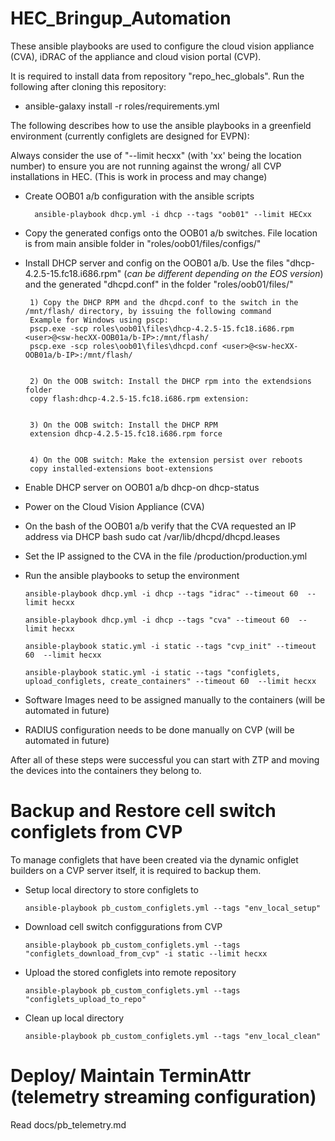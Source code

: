 # HEC_Bringup_Automation

These ansible playbooks are used to configure the cloud vision appliance (CVA), iDRAC of the appliance and cloud vision portal (CVP).

It is required to install data from repository "repo_hec_globals". Run the following after cloning this repository:

 - ansible-galaxy install -r roles/requirements.yml

The following describes how to use the ansible playbooks in a greenfield environment (currently configlets are designed for EVPN):

Always consider the use of "--limit hecxx" (with 'xx' being the location number) to ensure you are not running against the wrong/ all CVP installations in HEC. (This is work in process and may change)

- Create OOB01 a/b configuration with the ansible scripts

		ansible-playbook dhcp.yml -i dhcp --tags "oob01" --limit HECxx

 - Copy the generated configs onto the OOB01 a/b switches. File location is from main ansible folder in "roles/oob01/files/configs/"

 - Install DHCP server and config on the OOB01 a/b. Use the files "dhcp-4.2.5-15.fc18.i686.rpm" (*can be different depending on the EOS version*) and the generated "dhcpd.conf" in the folder "roles/oob01/files/"

		1) Copy the DHCP RPM and the dhcpd.conf to the switch in the /mnt/flash/ directory, by issuing the following command
		Example for Windows using pscp:
		pscp.exe -scp roles\oob01\files\dhcp-4.2.5-15.fc18.i686.rpm <user>@<sw-hecXX-OOB01a/b-IP>:/mnt/flash/
		pscp.exe -scp roles\oob01\files\dhcpd.conf <user>@<sw-hecXX-OOB01a/b-IP>:/mnt/flash/


		2) On the OOB switch: Install the DHCP rpm into the extendsions folder
		copy flash:dhcp-4.2.5-15.fc18.i686.rpm extension:


		3) On the OOB switch: Install the DHCP RPM
		extension dhcp-4.2.5-15.fc18.i686.rpm force


		4) On the OOB switch: Make the extension persist over reboots
		copy installed-extensions boot-extensions


 - Enable DHCP server on OOB01 a/b
		dhcp-on
		dhcp-status

 - Power on the Cloud Vision Appliance (CVA)

 - On the bash of the OOB01 a/b verify that the CVA requested an IP address via DHCP
 		bash
		sudo cat /var/lib/dhcpd/dhcpd.leases

 - Set the IP assigned to the CVA in the file <ansible-home>/production/production.yml

 - Run the ansible playbooks to setup the environment

       ansible-playbook dhcp.yml -i dhcp --tags "idrac" --timeout 60  --limit hecxx

       ansible-playbook dhcp.yml -i dhcp --tags "cva" --timeout 60  --limit hecxx

       ansible-playbook static.yml -i static --tags "cvp_init" --timeout 60  --limit hecxx

       ansible-playbook static.yml -i static --tags "configlets, upload_configlets, create_containers" --timeout 60  --limit hecxx

 - Software Images need to be assigned manually to the containers (will be automated in future)

 - RADIUS configuration needs to be done manually on CVP (will be automated in future)


After all of these steps were successful you can start with ZTP and moving the devices into the containers they belong to.

# Backup and Restore cell switch configlets from CVP

To manage configlets that have been created via the dynamic onfiglet builders on a CVP server itself, it is required to backup them.

 - Setup local directory to store configlets to

       ansible-playbook pb_custom_configlets.yml --tags "env_local_setup"

 - Download cell switch configgurations from CVP

       ansible-playbook pb_custom_configlets.yml --tags "configlets_download_from_cvp" -i static --limit hecxx

 - Upload the stored configlets into remote repository

       ansible-playbook pb_custom_configlets.yml --tags "configlets_upload_to_repo"

 - Clean up local directory

       ansible-playbook pb_custom_configlets.yml --tags "env_local_clean"

# Deploy/ Maintain TerminAttr (telemetry streaming configuration)

Read docs/pb_telemetry.md
